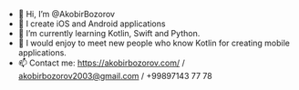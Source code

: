 - 👋 Hi, I’m @AkobirBozorov
- 👀 I create iOS and Android applications
- 🌱 I’m currently learning Kotlin, Swift and Python.
- 💞️ I would enjoy to meet new people who know Kotlin for creating mobile applications.
- 📫 Contact me: https://akobirbozorov.com/ / akobirbozorov2003@gmail.com / +99897143 77 78

<!---
AkobirBozorov/AkobirBozorov is a ✨ special ✨ repository because its `README.md` (this file) appears on your GitHub profile.
You can click the Preview link to take a look at your changes.
--->
